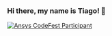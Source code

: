 ### Hi there, my name is Tiago! 👋

<!--
**tplobo/tplobo** is a ✨ _special_ ✨ repository because its `README.md` (this file) appears on your GitHub profile.

Here are some ideas to get you started:

- 🔭 I’m currently working on ...
- 🌱 I’m currently learning ...
- 👯 I’m looking to collaborate on ...
- 🤔 I’m looking for help with ...
- 💬 Ask me about ...
- 📫 How to reach me: ...
- 😄 Pronouns: ...
- ⚡ Fun fact: ...
-->

<!--START_SECTION:badges-->
[![Ansys CodeFest Participant](https://images.credly.com/size/110x110/images/5daffbd7-a270-455d-ac4f-25b4e839e462/image.png)](http://www.credly.com/badges/22d20d19-0ebc-498a-9fe7-fb7bdedb875b "Ansys CodeFest Participant")
<!--END_SECTION:badges-->

